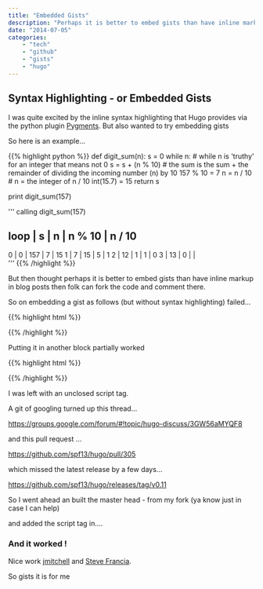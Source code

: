```yaml
---
title: "Embedded Gists"
description: "Perhaps it is better to embed gists than have inline markup in blog posts."
date: "2014-07-05"
categories: 
    - "tech"
    - "github"
    - "gists"
    - "hugo"
---
```


## Syntax Highlighting - or Embedded Gists

I was quite excited by the inline syntax highlighting that Hugo provides via the python plugin [Pygments](http://pygments.org/). But also wanted to try embedding gists 

<!--more-->
So here is an example...

{{% highlight python %}}
def digit_sum(n):
    s = 0
    while n:   # while n is 'truthy' for an integer that means not 0
        s = s + (n % 10)   # the sum is the sum + the remainder of dividing the incoming number (n) by 10  157 % 10 = 7
        n = n / 10         # n = the integer of n / 10   int(15.7) = 15 
    return s
   
print digit_sum(157)

'''
calling digit_sum(157)
 
loop  | s   | n   | n % 10  | n / 10
------------------------------------
0     | 0   | 157 |   7     |  15
1     | 7   | 15  |   5     |  1
2     | 12  | 1   |   1     |  0
3     | 13  | 0   |         |  
'''
{{% /highlight %}}



But then thought perhaps it is better to embed gists than have inline markup in blog posts then folk can fork the code and comment there. 

So on embedding a gist as follows (but without syntax highlighting) failed...

{{% highlight html %}}
<script src="https://gist.github.com/danmux/042fa69bed3791afe658.js">
</script>
{{% /highlight %}}

Putting it in another block partially worked 

{{% highlight html %}}
<p>
    <script src="https://gist.github.com/danmux/042fa69bed3791afe658.js">
    </script>
</p>
{{% /highlight %}}

I was left with an unclosed script tag.

A git of googling turned up this thread...

https://groups.google.com/forum/#!topic/hugo-discuss/3GW56aMYQF8

and this pull request ...

https://github.com/spf13/hugo/pull/305

which missed the latest release by a few days...

https://github.com/spf13/hugo/releases/tag/v0.11

So I went ahead an built the master head - from my fork (ya know just in case I can help)

and added the script tag in....

<script src="https://gist.github.com/danmux/042fa69bed3791afe658.js"></script>


### And it worked ! 

Nice work [jmitchell](https://github.com/jmitchell) and [Steve Francia](https://github.com/spf13).

So gists it is for me

